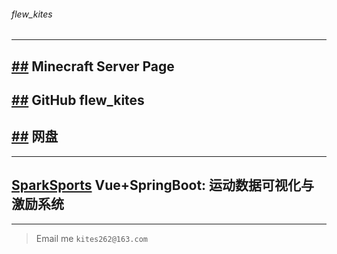 ###### *flew_kites*

___

## [##](https://kites262.top/mc/) Minecraft Server Page

## [##](https://github.com/kites262/) GitHub flew_kites

## [##](http://kites262.top/rom/) 网盘

___

## [SparkSports](https://kites262.top/u/spark) Vue+SpringBoot: 运动数据可视化与激励系统

___

> Email me `kites262@163.com`
